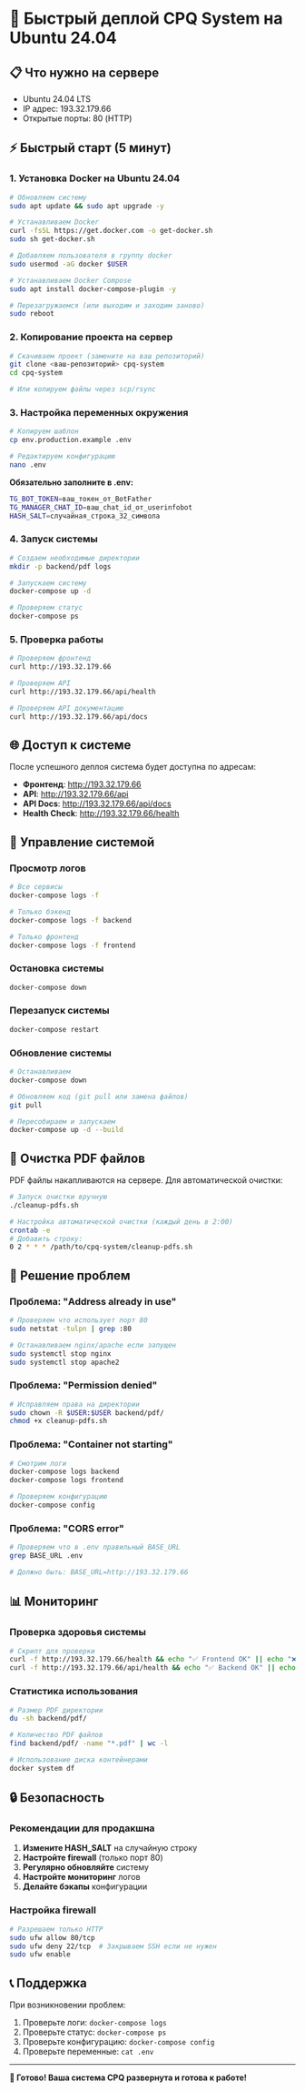 # 🚀 Быстрый деплой CPQ System на Ubuntu 24.04

## 📋 Что нужно на сервере

- Ubuntu 24.04 LTS
- IP адрес: 193.32.179.66
- Открытые порты: 80 (HTTP)

## ⚡ Быстрый старт (5 минут)

### 1. Установка Docker на Ubuntu 24.04

```bash
# Обновляем систему
sudo apt update && sudo apt upgrade -y

# Устанавливаем Docker
curl -fsSL https://get.docker.com -o get-docker.sh
sudo sh get-docker.sh

# Добавляем пользователя в группу docker
sudo usermod -aG docker $USER

# Устанавливаем Docker Compose
sudo apt install docker-compose-plugin -y

# Перезагружаемся (или выходим и заходим заново)
sudo reboot
```

### 2. Копирование проекта на сервер

```bash
# Скачиваем проект (замените на ваш репозиторий)
git clone <ваш-репозиторий> cpq-system
cd cpq-system

# Или копируем файлы через scp/rsync
```

### 3. Настройка переменных окружения

```bash
# Копируем шаблон
cp env.production.example .env

# Редактируем конфигурацию
nano .env
```

**Обязательно заполните в .env:**
```bash
TG_BOT_TOKEN=ваш_токен_от_BotFather
TG_MANAGER_CHAT_ID=ваш_chat_id_от_userinfobot
HASH_SALT=случайная_строка_32_символа
```

### 4. Запуск системы

```bash
# Создаем необходимые директории
mkdir -p backend/pdf logs

# Запускаем систему
docker-compose up -d

# Проверяем статус
docker-compose ps
```

### 5. Проверка работы

```bash
# Проверяем фронтенд
curl http://193.32.179.66

# Проверяем API
curl http://193.32.179.66/api/health

# Проверяем API документацию
curl http://193.32.179.66/api/docs
```

## 🌐 Доступ к системе

После успешного деплоя система будет доступна по адресам:

- **Фронтенд**: http://193.32.179.66
- **API**: http://193.32.179.66/api
- **API Docs**: http://193.32.179.66/api/docs
- **Health Check**: http://193.32.179.66/health

## 🔧 Управление системой

### Просмотр логов
```bash
# Все сервисы
docker-compose logs -f

# Только бэкенд
docker-compose logs -f backend

# Только фронтенд
docker-compose logs -f frontend
```

### Остановка системы
```bash
docker-compose down
```

### Перезапуск системы
```bash
docker-compose restart
```

### Обновление системы
```bash
# Останавливаем
docker-compose down

# Обновляем код (git pull или замена файлов)
git pull

# Пересобираем и запускаем
docker-compose up -d --build
```

## 🧹 Очистка PDF файлов

PDF файлы накапливаются на сервере. Для автоматической очистки:

```bash
# Запуск очистки вручную
./cleanup-pdfs.sh

# Настройка автоматической очистки (каждый день в 2:00)
crontab -e
# Добавить строку:
0 2 * * * /path/to/cpq-system/cleanup-pdfs.sh
```

## 🐛 Решение проблем

### Проблема: "Address already in use"
```bash
# Проверяем что использует порт 80
sudo netstat -tulpn | grep :80

# Останавливаем nginx/apache если запущен
sudo systemctl stop nginx
sudo systemctl stop apache2
```

### Проблема: "Permission denied"
```bash
# Исправляем права на директории
sudo chown -R $USER:$USER backend/pdf/
chmod +x cleanup-pdfs.sh
```

### Проблема: "Container not starting"
```bash
# Смотрим логи
docker-compose logs backend
docker-compose logs frontend

# Проверяем конфигурацию
docker-compose config
```

### Проблема: "CORS error"
```bash
# Проверяем что в .env правильный BASE_URL
grep BASE_URL .env

# Должно быть: BASE_URL=http://193.32.179.66
```

## 📊 Мониторинг

### Проверка здоровья системы
```bash
# Скрипт для проверки
curl -f http://193.32.179.66/health && echo "✅ Frontend OK" || echo "❌ Frontend ERROR"
curl -f http://193.32.179.66/api/health && echo "✅ Backend OK" || echo "❌ Backend ERROR"
```

### Статистика использования
```bash
# Размер PDF директории
du -sh backend/pdf/

# Количество PDF файлов
find backend/pdf/ -name "*.pdf" | wc -l

# Использование диска контейнерами
docker system df
```

## 🔒 Безопасность

### Рекомендации для продакшна

1. **Измените HASH_SALT** на случайную строку
2. **Настройте firewall** (только порт 80)
3. **Регулярно обновляйте** систему
4. **Настройте мониторинг** логов
5. **Делайте бэкапы** конфигурации

### Настройка firewall
```bash
# Разрешаем только HTTP
sudo ufw allow 80/tcp
sudo ufw deny 22/tcp  # Закрываем SSH если не нужен
sudo ufw enable
```

## 📞 Поддержка

При возникновении проблем:

1. Проверьте логи: `docker-compose logs`
2. Проверьте статус: `docker-compose ps`
3. Проверьте конфигурацию: `docker-compose config`
4. Проверьте переменные: `cat .env`

---

**🎉 Готово! Ваша система CPQ развернута и готова к работе!**
